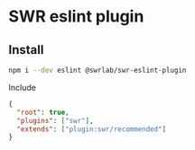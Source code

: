 # SWR eslint plugin

## Install

```sh
npm i --dev eslint @swrlab/swr-eslint-plugin
```

Include 

```json
{
  "root": true,
  "plugins": ["swr"],
  "extends": ["plugin:swr/recommended"]
}
```
